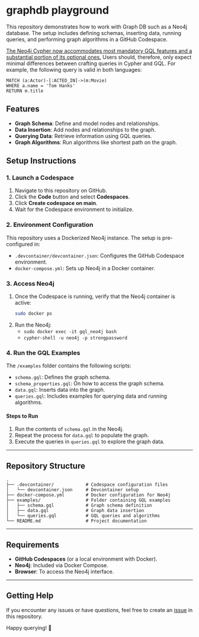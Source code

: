 # graphdb playground

This repository demonstrates how to work with Graph DB such as a Neo4j database. The setup includes defining schemas, inserting data, running queries, and performing graph algorithms in a GitHub Codespace.

[The Neo4j Cypher now accommodates most mandatory GQL features and a substantial portion of its optional ones.](https://neo4j.com/docs/cypher-manual/current/appendix/gql-conformance/)
Users should, therefore, only expect minimal differences between crafting queries in Cypher and GQL. 
For example, the following query is valid in both languages:  

```gql
MATCH (a:Actor)-[:ACTED_IN]->(m:Movie)
WHERE a.name = 'Tom Hanks'
RETURN m.title
```     

## Features

- **Graph Schema**: Define and model nodes and relationships.
- **Data Insertion**: Add nodes and relationships to the graph.
- **Querying Data**: Retrieve information using GQL queries.
- **Graph Algorithms**: Run algorithms like shortest path on the graph.

## Setup Instructions

### 1. Launch a Codespace

1. Navigate to this repository on GitHub.
2. Click the **Code** button and select **Codespaces**.
3. Click **Create codespace on main**.
4. Wait for the Codespace environment to initialize.

### 2. Environment Configuration

This repository uses a Dockerized Neo4j instance. The setup is pre-configured in:
- `.devcontainer/devcontainer.json`: Configures the GitHub Codespace environment.
- `docker-compose.yml`: Sets up Neo4j in a Docker container.

### 3. Access Neo4j

1. Once the Codespace is running, verify that the Neo4j container is active:
   ```bash
   sudo docker ps
   ```
2. Run the Neo4j:
   - `sudo docker exec -it gql_neo4j bash`
   - `cypher-shell -u neo4j -p strongpassword`
   
### 4. Run the GQL Examples

The `/examples` folder contains the following scripts:
- `schema.gql`: Defines the graph schema.
- `schema_properties.gql`: On how to access the graph schema.
- `data.gql`: Inserts data into the graph.
- `queries.gql`: Includes examples for querying data and running algorithms.

#### Steps to Run

1. Run the contents of `schema.gql` in the Neo4j.
2. Repeat the process for `data.gql` to populate the graph.
3. Execute the queries in `queries.gql` to explore the graph data.


---

## Repository Structure

```
.
├── .devcontainer/            # Codespace configuration files
│   └── devcontainer.json     # Devcontainer setup
├── docker-compose.yml        # Docker configuration for Neo4j
├── examples/                 # Folder containing GQL examples
│   ├── schema.gql            # Graph schema definition
│   ├── data.gql              # Graph data insertion
│   └── queries.gql           # GQL queries and algorithms
└── README.md                 # Project documentation
```

---

## Requirements

- **GitHub Codespaces** (or a local environment with Docker).
- **Neo4j**: Included via Docker Compose.
- **Browser**: To access the Neo4j interface.

---

## Getting Help

If you encounter any issues or have questions, feel free to create an [issue](https://github.com/your-username/gql-workflow-demo/issues) in this repository.

Happy querying! 🚀
